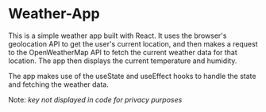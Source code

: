 # Weather-App

This is a simple weather app built with React. It uses the browser's geolocation API to get the user's current location, and then makes a request to the OpenWeatherMap API to fetch the current weather data for that location. The app then displays the current temperature and humidity.

The app makes use of the useState and useEffect hooks to handle the state and fetching the weather data.

Note: *key not displayed in code for privacy purposes*

